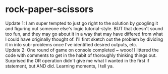 # rock-paper-scissors
Update 1: I am super tempted to just go right to the solution by googling it and figuring out someone else's logic tutorial-style. BUT that doesn't sound too fun, and they may go about it in a way that may have differed from what I could have originally thought of. I'll first sketch out the problem by dividing it in into sub-problems once I've identified desired outputs, etc.  
Update 2: One round of game on console completed ~ wooo! I littered the code with comments to get in the habit of thoroughly thinking things out. Surprised the OR operation didn't give me what I wanted in the first if statement, but AND did. Learning moments, I tell ya.